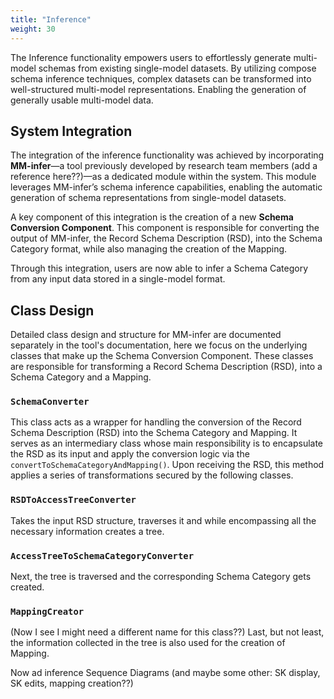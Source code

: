 ```yaml
---
title: "Inference"
weight: 30
---
```


The Inference functionality empowers users to effortlessly generate multi-model schemas from existing single-model datasets. By utilizing compose schema inference techniques, complex datasets can be transformed into well-structured multi-model representations. Enabling the generation of generally usable multi-model data.

## System Integration

The integration of the inference functionality was achieved by incorporating **MM-infer**—a tool previously developed by research team members (add a reference here??)—as a dedicated module within the system. This module leverages MM-infer’s schema inference capabilities, enabling the automatic generation of schema representations from single-model datasets.

A key component of this integration is the creation of a new **Schema Conversion Component**. This component is responsible for converting the output of MM-infer, the Record Schema Description (RSD), into the Schema Category format, while also managing the creation of the Mapping.

Through this integration, users are now able to infer a Schema Category from any input data stored in a single-model format. 


## Class Design

Detailed class design and structure for MM-infer are documented separately in the tool's documentation, here we focus on the underlying classes that make up the Schema Conversion Component. These classes are responsible for transforming a Record Schema Description (RSD), into a Schema Category and a Mapping.

### `SchemaConverter`

This class acts as a wrapper for handling the conversion of the Record Schema Description (RSD) into the Schema Category and Mapping. It serves as an intermediary class whose main responsibility is to encapsulate the RSD as its input and apply the conversion logic via the `convertToSchemaCategoryAndMapping()`. Upon receiving the RSD, this method applies a series of transformations secured by the following classes.

### `RSDToAccessTreeConverter`

Takes the input RSD structure, traverses it and while encompassing all the necessary information creates a tree.

### `AccessTreeToSchemaCategoryConverter`

Next, the tree is traversed and the corresponding Schema Category gets created.

### `MappingCreator`

(Now I see I might need a different name for this class??)
Last, but not least, the information collected in the tree is also used for the creation of Mapping.


Now ad inference Sequence Diagrams (and maybe some other: SK display, SK edits, mapping creation??)